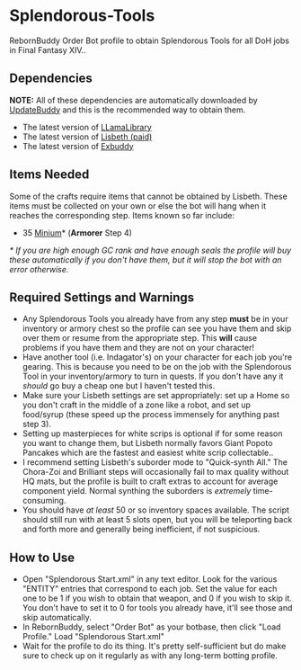 # Splendorous-Tools

RebornBuddy Order Bot profile to obtain Splendorous Tools for all DoH jobs in Final Fantasy XIV..

## Dependencies

**NOTE:** All of these dependencies are automatically downloaded by [UpdateBuddy](https://rebornbuddy.wiki/users/#installing-updatebuddy-and-other-add-ons) and this is the recommended way to obtain them.

- The latest version of [LLamaLibrary](https://github.com/nt153133/LlamaLibrary)
- The latest version of [Lisbeth (paid)](https://lisbeth.io/downloads/EN/Lisbeth.zip)
- The latest version of [Exbuddy](https://github.com/Entrax643/ExBuddy)

## Items Needed

Some of the crafts require items that cannot be obtained by Lisbeth. These items must be collected on your own or else the bot will hang when it reaches the corresponding step. Items known so far include:

- 35 [Minium](https://na.finalfantasyxiv.com/lodestone/playguide/db/item/e75c79574e6/)\* (**Armorer** Step 4)

_\* If you are high enough GC rank and have enough seals the profile will buy these automatically if you don't have them, but it will stop the bot with an error otherwise._

## Required Settings and Warnings

- Any Splendorous Tools you already have from any step **must** be in your inventory or armory chest so the profile can see you have them and skip over them or resume from the appropriate step. This **will** cause problems if you have them and they are not on your character!
- Have another tool (i.e. Indagator's) on your character for each job you're gearing. This is because you need to be on the job with the Splendorous Tool in your inventory/armory to turn in quests. If you don't have any it _should_ go buy a cheap one but I haven't tested this.
- Make sure your Lisbeth settings are set appropriately: set up a Home so you don't craft in the middle of a zone like a robot, and set up food/syrup (these speed up the process immensely for anything past step 3).
- Setting up masterpieces for white scrips is optional if for some reason you want to change them, but Lisbeth normally favors Giant Popoto Pancakes which are the fastest and easiest white scrip collectable..
- I recommend setting Lisbeth's suborder mode to "Quick-synth All." The Chora-Zoi and Brilliant steps will occasionally fail to max quality without HQ mats, but the profile is built to craft extras to account for average component yield. Normal synthing the suborders is _extremely_ time-consuming.
- You should have _at least_ 50 or so inventory spaces available. The script should still run with at least 5 slots open, but you will be teleporting back and forth more and generally being inefficient, if not suspicious.

## How to Use

- Open "Splendorous Start.xml" in any text editor. Look for the various "ENTITY" entries that correspond to each job. Set the value for each one to be 1 if you wish to obtain that weapon, and 0 if you wish to skip it. You don't have to set it to 0 for tools you already have, it'll see those and skip automatically.
- In RebornBuddy, select "Order Bot" as your botbase, then click "Load Profile." Load "Splendorous Start.xml"
- Wait for the profile to do its thing. It's pretty self-sufficient but do make sure to check up on it regularly as with any long-term botting profile.
